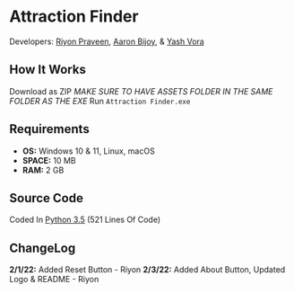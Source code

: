 # Attraction Finder
Developers: [Riyon Praveen](https://github.com/Dev-SkyLab), [Aaron Bijoy](https://github.com/DoubleAron5), & [Yash Vora](https://github.com/yashvora317)

## How It Works
Download as ZIP
*MAKE SURE TO HAVE ASSETS FOLDER IN THE SAME FOLDER AS THE EXE*
Run `Attraction Finder.exe`

## Requirements
* **OS:** Windows 10 & 11, Linux, macOS
* **SPACE:** 10 MB
* **RAM:** 2 GB

## Source Code
Coded In [Python 3.5](https://github.com/Dev-SkyLab/AttractionFinder/blob/main/sourcecode.py) (521 Lines Of Code)

## ChangeLog
**2/1/22:** Added Reset Button - Riyon
**2/3/22:** Added About Button, Updated Logo & README - Riyon
